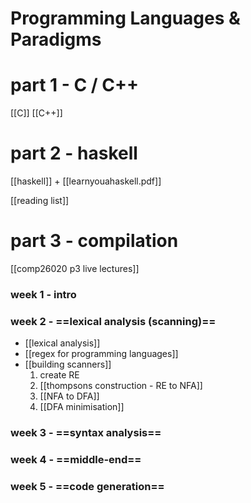 # Programming Languages & Paradigms

# part 1 - C / C++
[[C]]
[[C++]]

# part 2 - haskell
[[haskell]] + [[learnyouahaskell.pdf]]

[[reading list]]

# part 3 - compilation
[[comp26020 p3 live lectures]]

### week 1 - intro

### week 2 - ==lexical analysis (scanning)==
- [[lexical analysis]]
- [[regex for programming languages]]
- [[building scanners]]
	1. create RE
	2. [[thompsons construction - RE to NFA]]
	3. [[NFA to DFA]]
	4. [[DFA minimisation]]

### week 3 - ==syntax analysis==

### week 4 - ==middle-end==

### week 5 - ==code generation==